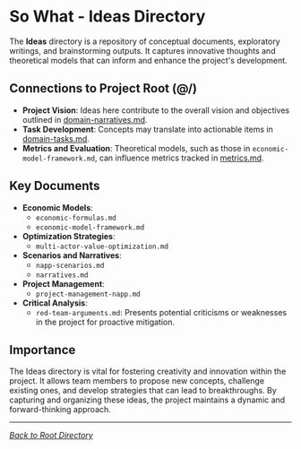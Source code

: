 # So What - Ideas Directory

The **Ideas** directory is a repository of conceptual documents, exploratory writings, and brainstorming outputs. It captures innovative thoughts and theoretical models that can inform and enhance the project's development.

## Connections to Project Root (@/)

- **Project Vision**: Ideas here contribute to the overall vision and objectives outlined in [domain-narratives.md](/domain-narratives.md).
- **Task Development**: Concepts may translate into actionable items in [domain-tasks.md](/domain-tasks.md).
- **Metrics and Evaluation**: Theoretical models, such as those in `economic-model-framework.md`, can influence metrics tracked in [metrics.md](/metrics.md).

## Key Documents

- **Economic Models**:
  - `economic-formulas.md`
  - `economic-model-framework.md`
- **Optimization Strategies**:
  - `multi-actor-value-optimization.md`
- **Scenarios and Narratives**:
  - `napp-scenarios.md`
  - `narratives.md`
- **Project Management**:
  - `project-management-napp.md`
- **Critical Analysis**:
  - `red-team-arguments.md`: Presents potential criticisms or weaknesses in the project for proactive mitigation.

## Importance

The Ideas directory is vital for fostering creativity and innovation within the project. It allows team members to propose new concepts, challenge existing ones, and develop strategies that can lead to breakthroughs. By capturing and organizing these ideas, the project maintains a dynamic and forward-thinking approach.

---

*[Back to Root Directory](/)* 